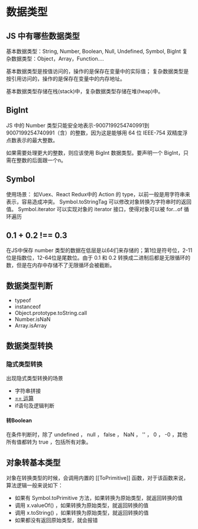 # 数据类型

## JS 中有哪些数据类型

基本数据类型：String, Number, Boolean, Null, Undefined, Symbol, BigInt
复杂数据类型：Object，Array，Function....

基本数据类型是按值访问的，操作的是保存在变量中的实际值；
复杂数据类型是按引用访问的，操作的是保存在变量中的内存地址。

基本数据类型存储在栈(stack)中，复杂数据类型存储在堆(heap)中。

## BigInt

JS 中的 Number 类型只能安全地表示-9007199254740991到9007199254740991（含）的整数，因为这是能够用 64 位 IEEE-754 双精度浮点数表示的最大整数。

如果需要处理更大的整数，则应该使用 BigInt 数据类型。要声明一个 BigInt，只需在整数的后面跟一个n。

## Symbol

使用场景：
    如Vuex、React Redux中的 Action 的 type，以前一般是用字符串来表示，容易造成冲突。
    Symbol.toStringTag 可以修改对象转换为字符串时的返回值。
    Symbol.iterator 可以实现对象的 iterator 接口，使得对象可以被 for...of 循环遍历
    
## 0.1 + 0.2 !== 0.3

在JS中保存 number 类型的数据在低层是以64们来存储的；第1位是符号位，2-11位是指数位，12-64位是尾数位。由于 0.1 和 0.2 转换成二进制后都是无限循环的数，但是在内存中存储不了无限循环会被截断。

## 数据类型判断

* typeof
* instanceof
* Object.prototype.toString.call
* Number.isNaN
* Array.isArray

## 数据类型转换

### 隐式类型转换

出现隐式类型转换的场景

* 字符串拼接
* [== 运算](https://developer.mozilla.org/zh-CN/docs/Web/JavaScript/Reference/Operators/Equality)
* if语句及逻辑判断

#### 转Boolean

在条件判断时，除了 undefined ， null ， false ， NaN ， '' ， 0 ， -0 ，其他所有值都转为 true ，包括所有对象。

## 对象转基本类型

对象在转换类型的时候，会调用内置的 [[ToPrimitive]] 函数，对于该函数来说，算法逻辑一般来说如下：

* 如果有 Symbol.toPrimitive 方法，如果转换为原始类型，就返回转换的值
* 调用 x.valueOf() ，如果转换为原始类型，就返回转换的值
* 调用 x.toString() ，如果转换为原始类型，就返回转换的值
* 如果都没有返回原始类型，就会报错
